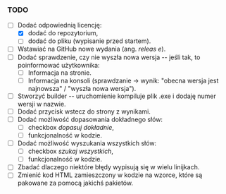 ### TODO
* [ ] Dodać odpowiednią licencję:
    * [x] dodać do repozytorium,
    * [ ] dodać do pliku (wypisanie przed startem).
* [ ] Wstawiać na GitHub nowe wydania (ang. *releas e*).
* [ ] Dodać sprawdzenie, czy nie wyszła nowa wersja -- jeśli tak, to poinformować użytkownika:
    * [ ] Informacja na stronie.
    * [ ] Informacja na konsoli (sprawdzanie -> wynik: "obecna wersja jest najnowsza" / "wyszła nowa wersja").
* [ ] Stworzyć builder -- uruchomienie kompiluje plik .exe i dodaję numer wersji w nazwie.
* [ ] Dodać przycisk wstecz do strony z wynikami.
* [ ] Dodać możliwość dopasowania dokładnego słów:
    * [ ] checkbox *dopasuj dokładnie*,
    * [ ] funkcjonalność w kodzie.
* [ ] Dodać możliwość wyszukania wszystkich słów:
    * [ ] checkbox *szukaj wszystkich*,
    * [ ] funkcjonalność w kodzie.
* [ ] Zbadać dlaczego niektóre błędy wypisują się w wielu linijkach.
* [ ] Zmienić kod HTML zamieszczony w kodzie na wzorce, które są pakowane za pomocą jakichś pakietów.
